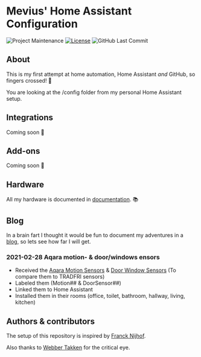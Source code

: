 # Mevius' Home Assistant Configuration

![Project Maintenance][maintenance-shield]
[![License][license-shield]](LICENSE.md)
![GitHub Last Commit][last-commit-shield]

## About

This is my first attempt at home automation, Home Assistant _and_ GitHub,
so fingers crossed! :tada:

You are looking at the /config folder from my personal Home Assistant setup.

## Integrations

Coming soon :wrench:

## Add-ons

Coming soon :wrench:

## Hardware

All my hardware is documented in [documentation](https://github.com/MrMevius/home-assistant-config/blob/masterbranch/documentation.md). :books:

## Blog

In a brain fart I thought it would be fun to document my adventures in a [blog](https://www.urbandictionary.com/define.php?term=blog), so lets see how far I will get.

### 2021-02-28 Aqara motion- & door/windows ensors
* Received the [Aqara Motion Sensors](https://www.aliexpress.com/item/32975225751.html) & [Door Window Sensors](https://www.aliexpress.com/item/32991903307.html) (To compare them to TRADFRI sensors)
* Labeled them (Motion## & DoorSensor##)
* Linked them to Home Assistant
* Installed them in their rooms (office, toilet, bathroom, hallway, living, kitchen)

## Authors & contributors

The setup of this repository is inspired by [Franck Nijhof][frenck].

Also thanks to [Webber Takken][webbertakken] for the critical eye.

[maintenance-shield]: https://img.shields.io/maintenance/yes/2020.svg
[license-shield]: https://img.shields.io/github/license/frenck/home-assistant-config.svg
[last-commit-shield]: https://img.shields.io/github/last-commit/MrMevius/home-assistant-config.svg
[frenck]: https://github.com/frenck
[webbertakken]: https://github.com/webbertakken
